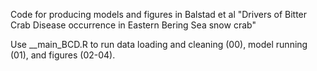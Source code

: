 Code for producing models and figures in Balstad et al "Drivers of Bitter Crab Disease occurrence in Eastern Bering Sea snow crab"

Use __main_BCD.R to run data loading and cleaning (00), model running (01), and figures (02-04). 
